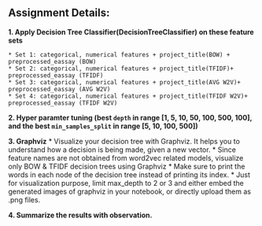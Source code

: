 Assignment Details:
----------------------
**1. Apply Decision Tree Classifier(DecisionTreeClassifier) on these feature sets**

    * Set 1: categorical, numerical features + project_title(BOW) + preprocessed_eassay (BOW)
    * Set 2: categorical, numerical features + project_title(TFIDF)+ preprocessed_eassay (TFIDF)
    * Set 3: categorical, numerical features + project_title(AVG W2V)+ preprocessed_eassay (AVG W2V)
    * Set 4: categorical, numerical features + project_title(TFIDF W2V)+ preprocessed_eassay (TFIDF W2V)
    
**2. Hyper paramter tuning (best `depth` in range [1, 5, 10, 50, 100, 500, 100], and the best `min_samples_split` in range [5, 10, 100, 500])**

**3. Graphviz**
      * Visualize your decision tree with Graphviz. It helps you to understand how a decision is being made, given a new vector.
      * Since feature names are not obtained from word2vec related models, visualize only BOW & TFIDF decision trees using Graphviz
      * Make sure to print the words in each node of the decision tree instead of printing its index.
      * Just for visualization purpose, limit max_depth to 2 or 3 and either embed the generated images of graphviz in your notebook, or           directly upload them as .png files.
      
      
**4. Summarize the results with observation.**
